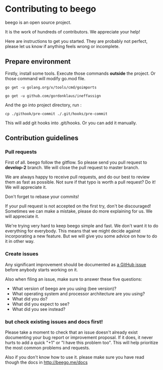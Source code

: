 # Contributing to beego

beego is an open source project.

It is the work of hundreds of contributors. We appreciate your help!

Here are instructions to get you started. They are probably not perfect, 
please let us know if anything feels wrong or incomplete.

## Prepare environment

Firstly, install some tools. Execute those commands **outside** the project. Or those command will modify go.mod file.

```shell script
go get -u golang.org/x/tools/cmd/goimports

go get -u github.com/gordonklaus/ineffassign
```

And the go into project directory, run :
```shell script
cp ./githook/pre-commit ./.git/hooks/pre-commit
```
This will add git hooks into .git/hooks. Or you can add it manually.

## Contribution guidelines

### Pull requests

First of all. beego follow the gitflow. So please send you pull request 
to **develop-2** branch. We will close the pull request to master branch.

We are always happy to receive pull requests, and do our best to
review them as fast as possible. Not sure if that typo is worth a pull
request? Do it! We will appreciate it.

Don't forget to rebase your commits!

If your pull request is not accepted on the first try, don't be
discouraged! Sometimes we can make a mistake, please do more explaining 
for us. We will appreciate it.

We're trying very hard to keep beego simple and fast. We don't want it
to do everything for everybody. This means that we might decide against
incorporating a new feature. But we will give you some advice on how to 
do it in other way.

### Create issues

Any significant improvement should be documented as [a GitHub
issue](https://github.com/astaxie/beego/issues) before anybody
starts working on it. 

Also when filing an issue, make sure to answer these five questions:

- What version of beego are you using (bee version)?
- What operating system and processor architecture are you using?
- What did you do?
- What did you expect to see?
- What did you see instead?

### but check existing issues and docs first!

Please take a moment to check that an issue doesn't already exist
documenting your bug report or improvement proposal. If it does, it
never hurts to add a quick "+1" or "I have this problem too". This will
help prioritize the most common problems and requests.

Also if you don't know how to use it. please make sure you have read though
the docs in http://beego.me/docs